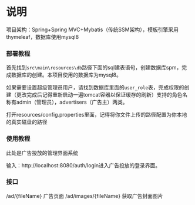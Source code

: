 # 说明

项目架构：Spring+Spring MVC+Mybatis（传统SSM架构），模板引擎采用thymeleaf，数据库使用mysql8

### 部署教程

首先找到`src\main\resources\db`路径下面的sql建表语句，创建数据库spm，完成数据库的创建。本项目使用的数据库为mysql8。

如果需要设置超级管理员用户，请找到数据库里面的`user_role`表，完成权限的创建（更改完成后记得重新启动一遍tomcat容器以保证缓存的刷新）支持的角色名称有admin（管理员），advertisers（广告主）两类。

打开resources/config.properties里面，记得将你文件上传的路径配置为你本地的真实磁盘的路径

### 使用教程

此处是广告投放的管理界面系统

输入：http://localhost:8080/auth/login进入广告投放的登录界面。


### 接口

/ad/{fileName}  广告页面
/ad/images/{fileName}   获取广告封面图片
